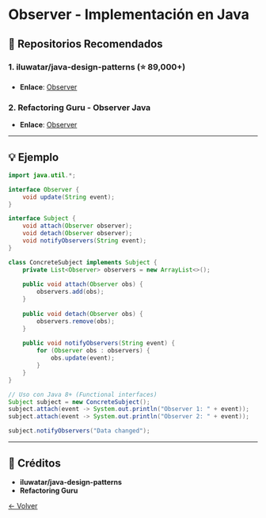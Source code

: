 # Observer - Implementación en Java

## 🌟 Repositorios Recomendados

### 1. **iluwatar/java-design-patterns** (⭐ 89,000+)
- **Enlace**: [Observer](https://github.com/iluwatar/java-design-patterns/tree/master/observer)

### 2. **Refactoring Guru - Observer Java**
- **Enlace**: [Observer](https://refactoring.guru/design-patterns/observer/java/example)

---

## 💡 Ejemplo

```java
import java.util.*;

interface Observer {
    void update(String event);
}

interface Subject {
    void attach(Observer observer);
    void detach(Observer observer);
    void notifyObservers(String event);
}

class ConcreteSubject implements Subject {
    private List<Observer> observers = new ArrayList<>();
    
    public void attach(Observer obs) {
        observers.add(obs);
    }
    
    public void detach(Observer obs) {
        observers.remove(obs);
    }
    
    public void notifyObservers(String event) {
        for (Observer obs : observers) {
            obs.update(event);
        }
    }
}

// Uso con Java 8+ (Functional interfaces)
Subject subject = new ConcreteSubject();
subject.attach(event -> System.out.println("Observer 1: " + event));
subject.attach(event -> System.out.println("Observer 2: " + event));

subject.notifyObservers("Data changed");
```

---

## 🙏 Créditos
- **iluwatar/java-design-patterns**
- **Refactoring Guru**

[← Volver](../README.md)
